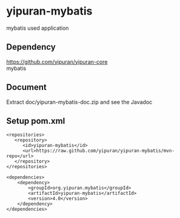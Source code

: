 # yipuran-mybatis
mybatis used application

## Dependency
https://github.com/yipuran/yipuran-core <br/>
mybatis

## Document
Extract doc/yipuran-mybatis-doc.zip and see the Javadoc

## Setup pom.xml
```
<repositories>
   <repository>
      <id>yipuran-mybatis</id>
      <url>https://raw.github.com/yipuran/yipuran-mybatis/mvn-repo</url>
   </repository>
</repositories>

<dependencies>
    <dependency>
        <groupId>org.yipuran.mybatis</groupId>
        <artifactId>yipuran-mybatis</artifactId>
        <version>4.0</version>
    </dependency>
</dependencies>
```
